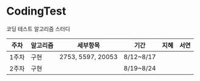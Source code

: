 # CodingTest
코딩 테스트 알고리즘 스터디



|주차| 알고리즘 | 세부항목 | 기간|지혜|서연|
|---|---|---|---|---|---|
|1주차|구현|2753, 5597, 20053|8/12~8/17|||
|2주차|구현||8/19~8/24|||
